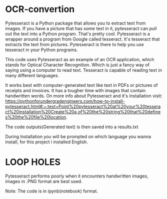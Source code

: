 # OCR-convertion
Pytesseract is a Python package that allows you to extract text from images. If you have a picture that has some text in it, pytesseract can pull out the text into a Python program. That's pretty cool. Pytesseract is a wrapper around a program from Google called tesseract. It's tesseract that extracts the text from pictures. Pytesseract is there to help you use tesseract in your Python programs.

This code uses Pytesseract as an example of an OCR application, which stands for Optical Character Recognition.
Which is just a fancy way of saying using a computer to read text. Tesseract is capable of reading text in many different languages.

It works best with computer-generated text like text in PDFs or pictures of receipts and invoices. It has a tougher time with images that contain handwritten words.
On more info about Pytesseract and it's installation visit:  https://pythonforundergradengineers.com/how-to-install-pytesseract.html#:~:text=Point%20pytesseract%20at%20your%20tesseract%20installation%20Create%20a,of%20the%20string%20that%20defines%20the%20file%20location.

The code outputs(Generated text) is then saved into a results.txt 

During Installation you will be prompted on which language you wanna install, for this project i installed English.


# LOOP HOLES
Pytesseract performs poorly when it encounters handwritten images, images in .PNG format are best used.

Note: The code is in ipynb(notebook) format.
